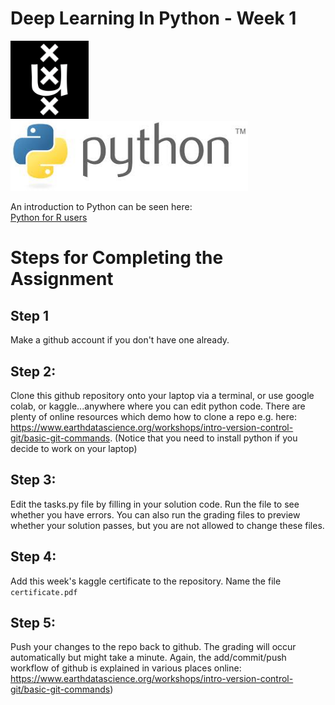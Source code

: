 
# Deep Learning In Python - Week 1

<img src="https://github.com/hannesrosenbusch/DLIP_Week1/blob/main/assets/uvalogo.svg.png?raw=true" width="125">    <img src="https://github.com/hannesrosenbusch/DLIP_Week1/blob/main/assets/pythonlogo.jpeg?raw=true" width="380">


An introduction to Python can be seen here: <br>
[Python for R users](https://youtube.com/playlist?list=PLq0cz82QvYapppmpXPYgS76VbHHKRIgbk)

# Steps for Completing the Assignment

## Step 1
Make a github account if you don't have one already.

## Step 2:
Clone this github repository onto your laptop via a terminal, or use google colab, or kaggle...anywhere where you can edit python code.
There are plenty of online resources which demo how to clone a repo e.g. here: https://www.earthdatascience.org/workshops/intro-version-control-git/basic-git-commands. 
(Notice that you need to install python if you decide to work on your laptop)

## Step 3: 
Edit the tasks.py file by filling in your solution code.
Run the file to see whether you have errors.
You can also run the grading files to preview whether your solution passes, but you are not allowed to change these files.

## Step 4:
Add this week's kaggle certificate to the repository. Name the file `certificate.pdf`

## Step 5: 
Push your changes to the repo back to github. The grading will occur automatically but might take a minute.
Again, the add/commit/push workflow of github is explained in various places online: https://www.earthdatascience.org/workshops/intro-version-control-git/basic-git-commands)
